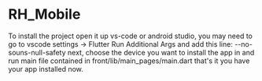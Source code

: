 # RH_Mobile
To install the project open it up vs-code or android studio,
you may need to go to vscode settings -> Flutter Run Additional Args and add this line: --no-souns-null-safety
next, choose the device you want to install the app in and run main file contained in front/lib/main_pages/main.dart
that's it you have your app installed now.
